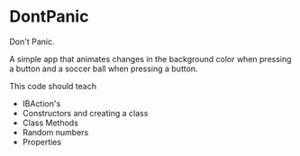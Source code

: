 DontPanic
=========

Don't Panic.

A simple app that animates changes in the background color when 
pressing a button and a soccer ball when pressing a button.


This code should teach 
- IBAction's
- Constructors and creating a class
- Class Methods
- Random numbers
- Properties

